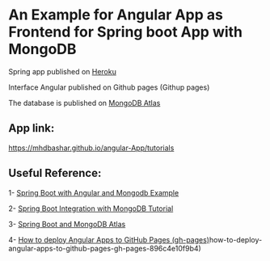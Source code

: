 # An Example for Angular App as Frontend for Spring boot App with MongoDB  

Spring app published on [Heroku](https://dashboard.heroku.com/apps)

Interface Angular published on Github pages (Githup pages)

The database is published on [MongoDB Atlas](https://cloud.mongodb.com/)

## App link:
https://mhdbashar.github.io/angular-App/tutorials

## Useful Reference:

1- [Spring Boot with Angular and Mongodb Example](https://www.bezkoder.com/angular-12-spring-boot-mongodb/)

2- [Spring Boot Integration with MongoDB Tutorial](https://www.mongodb.com/compatibility/spring-boot)

3- [Spring Boot and MongoDB Atlas](https://mnnk.medium.com/spring-boot-and-mongodb-atlas-a2df466e8949)

4- [How to deploy Angular Apps to GitHub Pages (gh-pages)](https://medium.com/tech-insights/)how-to-deploy-angular-apps-to-github-pages-gh-pages-896c4e10f9b4)
